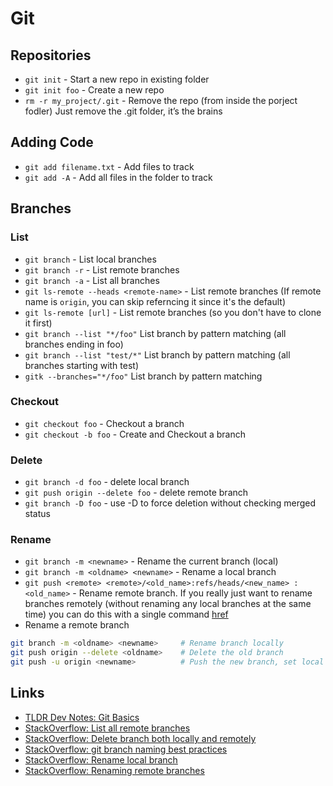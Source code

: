 # Git

## Repositories
- `git init` - Start a new repo in existing folder  
- `git init foo` - Create a new repo 
- `rm -r my_project/.git` - Remove the repo (from inside the porject fodler) Just remove the .git folder, it’s the brains

## Adding Code
- `git add filename.txt` - Add files to track
- `git add -A` - Add all files in the folder to track 

## Branches

### List

- `git branch` - List local branches
- `git branch -r` - List remote branches
- `git branch -a` - List all branches  
- `git ls-remote --heads <remote-name>` - List remote branches (If remote name is `origin`, you can skip referncing it since it's the default)  
- `git ls-remote [url]` - List remote branches (so you don't have to clone it first)
- `git branch --list "*/foo"` List branch by pattern matching (all branches ending in foo)
- `git branch --list "test/*"` List branch by pattern matching (all branches starting with test)
- `gitk --branches="*/foo"` List branch by pattern matching

### Checkout
- `git checkout foo` - Checkout a branch
- `git checkout -b foo` - Create and Checkout a branch  

### Delete
- `git branch -d foo` - delete local branch
- `git push origin --delete foo` - delete remote branch
- `git branch -D foo` - use -D to force deletion without checking merged status

### Rename
- `git branch -m <newname>` - Rename the current branch (local)
- `git branch -m <oldname> <newname>` - Rename a local branch
- `git push <remote> <remote>/<old_name>:refs/heads/<new_name> :<old_name>` - Rename remote branch. If you really just want to rename branches remotely (without renaming any local branches at the same time) you can do this with a single command [href][1]
- Rename a remote branch
```bash
git branch -m <oldname> <newname>     # Rename branch locally    
git push origin --delete <oldname>    # Delete the old branch    
git push -u origin <newname>          # Push the new branch, set local branch to track the new remote
```

Links
---
- [TLDR Dev Notes: Git Basics](http://tldrdevnotes.com/git-basics/)
- [StackOverflow: List all remote branches](http://stackoverflow.com/questions/3471827/how-do-i-list-all-remote-branches-in-git-1-7)
- [StackOverflow: Delete branch both locally and remotely](http://stackoverflow.com/questions/2003505/how-to-delete-a-git-branch-both-locally-and-remotely)
- [StackOverflow: git branch naming best practices](http://stackoverflow.com/questions/273695/git-branch-naming-best-practices)
- [StackOverflow: Rename local branch](http://stackoverflow.com/questions/6591213/how-to-rename-a-local-git-branch)
- [StackOverflow: Renaming remote branches](http://stackoverflow.com/questions/4753888/git-renaming-branches-remotely)

[1]: http://stackoverflow.com/a/21302474/890814
